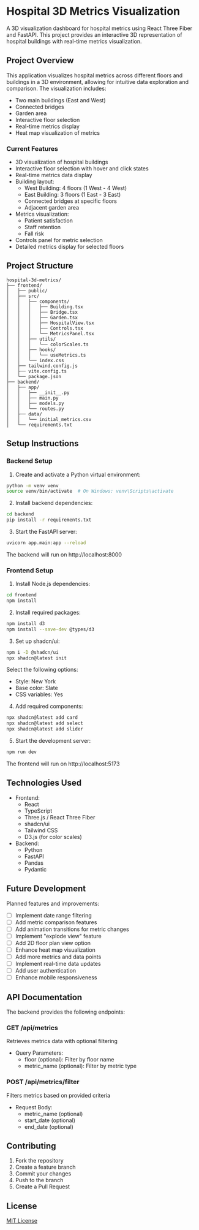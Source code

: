 # Hospital 3D Metrics Visualization

A 3D visualization dashboard for hospital metrics using React Three Fiber and FastAPI. This project provides an interactive 3D representation of hospital buildings with real-time metrics visualization.

## Project Overview

This application visualizes hospital metrics across different floors and buildings in a 3D environment, allowing for intuitive data exploration and comparison. The visualization includes:
- Two main buildings (East and West)
- Connected bridges
- Garden area
- Interactive floor selection
- Real-time metrics display
- Heat map visualization of metrics

### Current Features
- 3D visualization of hospital buildings
- Interactive floor selection with hover and click states
- Real-time metrics data display
- Building layout:
  - West Building: 4 floors (1 West - 4 West)
  - East Building: 3 floors (1 East - 3 East)
  - Connected bridges at specific floors
  - Adjacent garden area
- Metrics visualization:
  - Patient satisfaction
  - Staff retention
  - Fall risk
- Controls panel for metric selection
- Detailed metrics display for selected floors

## Project Structure
```
hospital-3d-metrics/
├── frontend/
│   ├── public/
│   ├── src/
│   │   ├── components/
│   │   │   ├── Building.tsx
│   │   │   ├── Bridge.tsx
│   │   │   ├── Garden.tsx
│   │   │   ├── HospitalView.tsx
│   │   │   ├── Controls.tsx
│   │   │   └── MetricsPanel.tsx
│   │   ├── utils/
│   │   │   └── colorScales.ts
│   │   ├── hooks/
│   │   │   └── useMetrics.ts
│   │   └── index.css
│   ├── tailwind.config.js
│   ├── vite.config.ts
│   └── package.json
├── backend/
│   ├── app/
│   │   ├── __init__.py
│   │   ├── main.py
│   │   ├── models.py
│   │   └── routes.py
│   ├── data/
│   │   └── initial_metrics.csv
│   └── requirements.txt
```

## Setup Instructions

### Backend Setup
1. Create and activate a Python virtual environment:
```bash
python -m venv venv
source venv/bin/activate  # On Windows: venv\Scripts\activate
```

2. Install backend dependencies:
```bash
cd backend
pip install -r requirements.txt
```

3. Start the FastAPI server:
```bash
uvicorn app.main:app --reload
```
The backend will run on http://localhost:8000

### Frontend Setup
1. Install Node.js dependencies:
```bash
cd frontend
npm install
```

2. Install required packages:
```bash
npm install d3
npm install --save-dev @types/d3
```

3. Set up shadcn/ui:
```bash
npm i -D @shadcn/ui
npx shadcn@latest init
```
Select the following options:
- Style: New York
- Base color: Slate
- CSS variables: Yes

4. Add required components:
```bash
npx shadcn@latest add card
npx shadcn@latest add select
npx shadcn@latest add slider
```

5. Start the development server:
```bash
npm run dev
```
The frontend will run on http://localhost:5173

## Technologies Used
- Frontend:
  - React
  - TypeScript
  - Three.js / React Three Fiber
  - shadcn/ui
  - Tailwind CSS
  - D3.js (for color scales)
- Backend:
  - Python
  - FastAPI
  - Pandas
  - Pydantic

## Future Development
Planned features and improvements:
- [ ] Implement date range filtering
- [ ] Add metric comparison features
- [ ] Add animation transitions for metric changes
- [ ] Implement "explode view" feature
- [ ] Add 2D floor plan view option
- [ ] Enhance heat map visualization
- [ ] Add more metrics and data points
- [ ] Implement real-time data updates
- [ ] Add user authentication
- [ ] Enhance mobile responsiveness

## API Documentation
The backend provides the following endpoints:

### GET /api/metrics
Retrieves metrics data with optional filtering
- Query Parameters:
  - floor (optional): Filter by floor name
  - metric_name (optional): Filter by metric type

### POST /api/metrics/filter
Filters metrics based on provided criteria
- Request Body:
  - metric_name (optional)
  - start_date (optional)
  - end_date (optional)

## Contributing
1. Fork the repository
2. Create a feature branch
3. Commit your changes
4. Push to the branch
5. Create a Pull Request

## License
[MIT License](LICENSE)